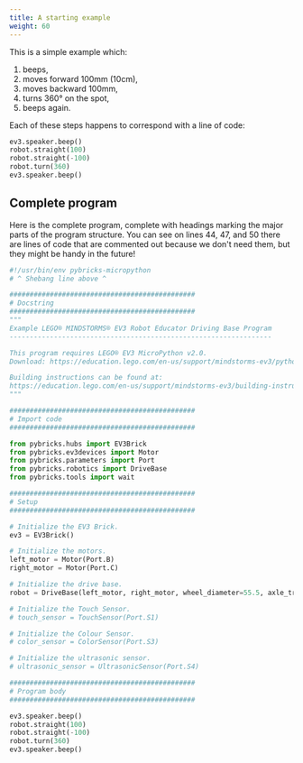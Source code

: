 ```yaml
---
title: A starting example
weight: 60
---
```

This is a simple example which:
1. beeps,
2. moves forward 100mm (10cm),
3. moves backward 100mm,
4. turns 360° on the spot,
5. beeps again.

Each of these steps happens to correspond
with a line of code:
```python
ev3.speaker.beep()
robot.straight(100)
robot.straight(-100)
robot.turn(360)
ev3.speaker.beep()
```

## Complete program
Here is the complete program, complete with headings
marking the major parts of the program structure.
You can see on lines 44, 47, and 50 there are lines
of code that are commented out because we don't need
them, but they might be handy in the future!

```python {linenos=table}
#!/usr/bin/env pybricks-micropython 
# ^ Shebang line above ^

##############################################
# Docstring
##############################################
""" 
Example LEGO® MINDSTORMS® EV3 Robot Educator Driving Base Program 
----------------------------------------------------------------- 

This program requires LEGO® EV3 MicroPython v2.0. 
Download: https://education.lego.com/en-us/support/mindstorms-ev3/python-for-ev3 

Building instructions can be found at: 
https://education.lego.com/en-us/support/mindstorms-ev3/building-instructions#robot 
""" 

##############################################
# Import code
##############################################

from pybricks.hubs import EV3Brick 
from pybricks.ev3devices import Motor 
from pybricks.parameters import Port 
from pybricks.robotics import DriveBase 
from pybricks.tools import wait

##############################################
# Setup
##############################################

# Initialize the EV3 Brick. 
ev3 = EV3Brick() 

# Initialize the motors. 
left_motor = Motor(Port.B) 
right_motor = Motor(Port.C) 

# Initialize the drive base. 
robot = DriveBase(left_motor, right_motor, wheel_diameter=55.5, axle_track=104)

# Initialize the Touch Sensor. 
# touch_sensor = TouchSensor(Port.S1) 

# Initialize the Colour Sensor. 
# color_sensor = ColorSensor(Port.S3) 

# Initialize the ultrasonic sensor.  
# ultrasonic_sensor = UltrasonicSensor(Port.S4) 

##############################################
# Program body
##############################################

ev3.speaker.beep()
robot.straight(100)
robot.straight(-100)
robot.turn(360)
ev3.speaker.beep()
```
